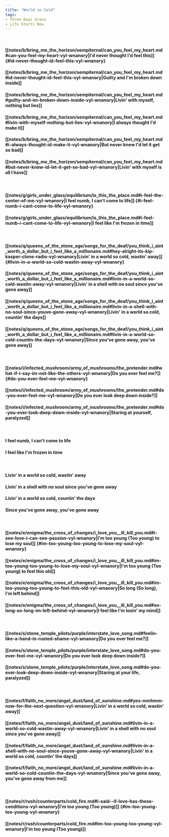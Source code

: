 ```yaml
---
title: "World so Cold"
tags:
- Three Days Grace
- Life Starts Now
---
```

&nbsp;
#### [[notes/b/bring_me_the_horizon/sempiternal/can_you_feel_my_heart.md#can-you-feel-my-heart-vyl-wnanory|I'd never thought I'd feel this]] {#id-never-thought-id-feel-this-vyl-wnanory}
#### [[notes/b/bring_me_the_horizon/sempiternal/can_you_feel_my_heart.md#id-never-thought-id-feel-this-vyl-wnanory|Guilty and I'm broken down inside]]
#### [[notes/b/bring_me_the_horizon/sempiternal/can_you_feel_my_heart.md#guilty-and-im-broken-down-inside-vyl-wnanory|Livin' with myself, nothing but lies]]
#### [[notes/b/bring_me_the_horizon/sempiternal/can_you_feel_my_heart.md#livin-with-myself-nothing-but-lies-vyl-wnanory|I always thought I'd make it]]
#### [[notes/b/bring_me_the_horizon/sempiternal/can_you_feel_my_heart.md#i-always-thought-id-make-it-vyl-wnanory|But never knew I'd let it get so bad]]
#### [[notes/b/bring_me_the_horizon/sempiternal/can_you_feel_my_heart.md#but-never-knew-id-let-it-get-so-bad-vyl-wnanory|Livin' with myself is all I have]]
&nbsp;
#### [[notes/g/girls_under_glass/equilibrium/is_this_the_place.md#i-feel-the-center-of-me-vyl-wnanory|I feel numb, I can't come to life]] {#i-feel-numb-i-cant-come-to-life-vyl-wnanory}
#### [[notes/g/girls_under_glass/equilibrium/is_this_the_place.md#i-feel-numb-i-cant-come-to-life-vyl-wnanory|I feel like I'm frozen in time]]
&nbsp;
#### [[notes/q/queens_of_the_stone_age/songs_for_the_deaf/you_think_i_aint_worth_a_dollar_but_i_feel_like_a_millionaire.md#hey-alright-its-kip-kasper-clone-radio-vyl-wnanory|Livin' in a world so cold, wastin' away]] {#livin-in-a-world-so-cold-wastin-away-vyl-wnanory}
#### [[notes/q/queens_of_the_stone_age/songs_for_the_deaf/you_think_i_aint_worth_a_dollar_but_i_feel_like_a_millionaire.md#livin-in-a-world-so-cold-wastin-away-vyl-wnanory|Livin' in a shell with no soul since you've gone away]]
#### [[notes/q/queens_of_the_stone_age/songs_for_the_deaf/you_think_i_aint_worth_a_dollar_but_i_feel_like_a_millionaire.md#livin-in-a-shell-with-no-soul-since-youve-gone-away-vyl-wnanory|Livin' in a world so cold, countin' the days]]
#### [[notes/q/queens_of_the_stone_age/songs_for_the_deaf/you_think_i_aint_worth_a_dollar_but_i_feel_like_a_millionaire.md#livin-in-a-world-so-cold-countin-the-days-vyl-wnanory|Since you've gone away, you've gone away]]
&nbsp;
#### [[notes/i/infected_mushroom/army_of_mushrooms/the_pretender.md#what-if-i-say-im-not-like-the-others-vyl-wnanory|Do you ever feel me?]] {#do-you-ever-feel-me-vyl-wnanory}
#### [[notes/i/infected_mushroom/army_of_mushrooms/the_pretender.md#do-you-ever-feel-me-vyl-wnanory|Do you ever look deep down inside?]]
#### [[notes/i/infected_mushroom/army_of_mushrooms/the_pretender.md#do-you-ever-look-deep-down-inside-vyl-wnanory|Staring at yourself, paralyzed]]
&nbsp;
#### I feel numb, I can't come to life
#### I feel like I'm frozen in time
&nbsp;
#### Livin' in a world so cold, wastin' away
#### Livin' in a shell with no soul since you've gone away
#### Livin' in a world so cold, countin' the days
#### Since you've gone away, you've gone away
&nbsp;
#### [[notes/e/enigma/the_cross_of_changes/i_love_you__ill_kill_you.md#i-see-love-i-can-see-passion-vyl-wnanory|I'm too young (Too young) to lose my soul]] {#im-too-young-too-young-to-lose-my-soul-vyl-wnanory}
#### [[notes/e/enigma/the_cross_of_changes/i_love_you__ill_kill_you.md#im-too-young-too-young-to-lose-my-soul-vyl-wnanory|I'm too young (Too young) to feel this old]]
#### [[notes/e/enigma/the_cross_of_changes/i_love_you__ill_kill_you.md#im-too-young-too-young-to-feel-this-old-vyl-wnanory|So long (So long), I'm left behind]]
#### [[notes/e/enigma/the_cross_of_changes/i_love_you__ill_kill_you.md#so-long-so-long-im-left-behind-vyl-wnanory|I feel like I'm losin' my mind]]
&nbsp;
#### [[notes/s/stone_temple_pilots/purple/interstate_love_song.md#feelin-like-a-hand-in-rusted-shame-vyl-wnanory|Do you ever feel me?]]
#### [[notes/s/stone_temple_pilots/purple/interstate_love_song.md#do-you-ever-feel-me-vyl-wnanory|Do you ever look deep down inside?]]
#### [[notes/s/stone_temple_pilots/purple/interstate_love_song.md#do-you-ever-look-deep-down-inside-vyl-wnanory|Staring at your life, paralyzed]]
&nbsp;
#### [[notes/f/faith_no_more/angel_dust/land_of_sunshine.md#yes-mmhmm-now-for-the-next-question-vyl-wnanory|Livin' in a world so cold, wastin' away]]
#### [[notes/f/faith_no_more/angel_dust/land_of_sunshine.md#livin-in-a-world-so-cold-wastin-away-vyl-wnanory|Livin' in a shell with no soul since you've gone away]]
#### [[notes/f/faith_no_more/angel_dust/land_of_sunshine.md#livin-in-a-shell-with-no-soul-since-youve-gone-away-vyl-wnanory|Livin' in a world so cold, countin' the days]]
#### [[notes/f/faith_no_more/angel_dust/land_of_sunshine.md#livin-in-a-world-so-cold-countin-the-days-vyl-wnanory|Since you've gone away, you've gone away from me]]
&nbsp;
#### [[notes/r/rush/counterparts/cold_fire.md#i-said--if-love-has-these-conditions-vyl-wnanory|I'm too young (Too young)]] {#im-too-young-too-young-vyl-wnanory}
#### [[notes/r/rush/counterparts/cold_fire.md#im-too-young-too-young-vyl-wnanory|I'm too young (Too young)]]
